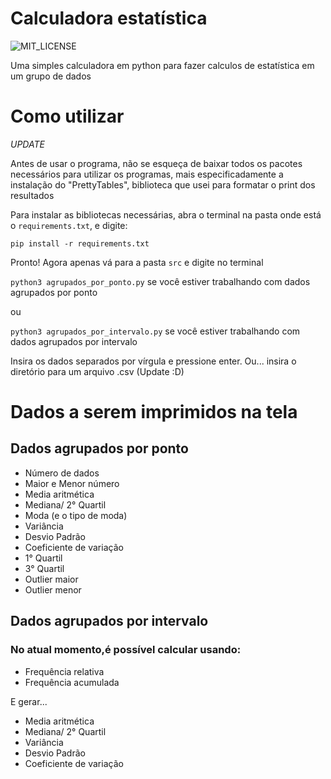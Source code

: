 # Calculadora estatística

![MIT_LICENSE](https://img.shields.io/badge/license-MIT-green)

Uma simples calculadora em python para fazer calculos de estatística em um grupo de dados

# Como utilizar

*UPDATE* 

Antes de usar o programa, não se esqueça de baixar todos os pacotes necessários para utilizar os programas,
mais especificadamente a instalação do "PrettyTables", biblioteca que usei para formatar o print dos resultados

Para instalar as bibliotecas necessárias, abra o terminal na pasta onde está o ```requirements.txt```, e digite: 

``` pip install -r requirements.txt ``` 

Pronto! Agora apenas vá para a pasta ```src``` e digite no terminal

```python3 agrupados_por_ponto.py``` se você estiver trabalhando com dados agrupados por ponto 

ou

```python3 agrupados_por_intervalo.py``` se você estiver trabalhando com dados agrupados por intervalo

Insira os dados separados por vírgula e pressione enter. Ou... insira o diretório para um arquivo .csv (Update :D)

# Dados a serem imprimidos na tela

## Dados agrupados por ponto

* Número de dados
* Maior e Menor número
* Media aritmética 
* Mediana/ 2° Quartil
* Moda (e o tipo de moda)
* Variância
* Desvio Padrão
* Coeficiente de variação
* 1° Quartil
* 3° Quartil
* Outlier maior
* Outlier menor

## Dados agrupados por intervalo

### No atual momento,é possível calcular usando: 

* Frequência relativa
* Frequência acumulada

E gerar...

* Media aritmética 
* Mediana/ 2° Quartil
* Variância
* Desvio Padrão
* Coeficiente de variação
